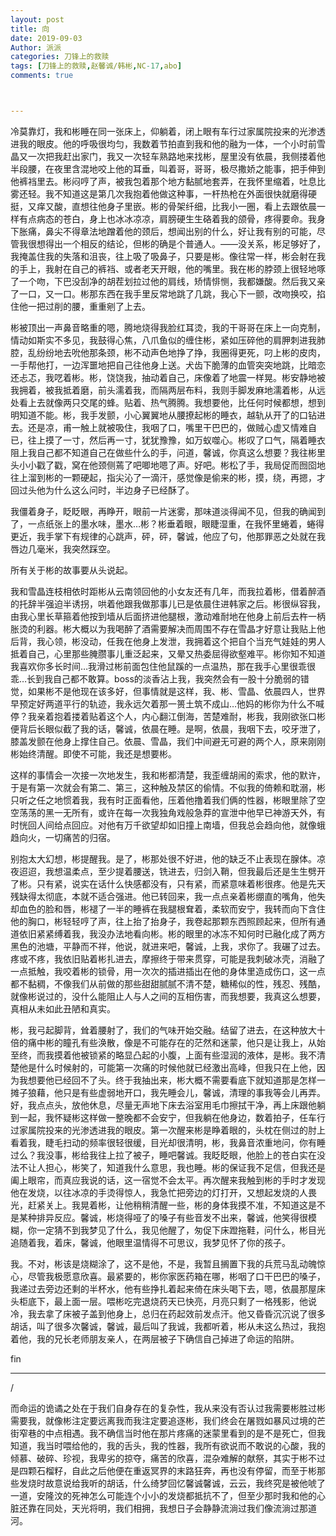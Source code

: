 ```yaml
---
layout: post
title: 向
date: 2019-09-03
Author: 派派
categories: 刀锋上的救赎
tags: [刀锋上的救赎,赵馨诚/韩彬,NC-17,abo]
comments: true



---
```



冷莫靠灯，我和彬睡在同一张床上，仰躺着，闭上眼有车行过家属院投来的光渗透进我的眼皮。他的呼吸很均匀，我数着节拍直到我和他的融为一体，一个小时前雪晶又一次把我赶出家门，我又一次轻车熟路地来找彬，屋里没有依晨，我侧搂着他半段腰，在夜里含混地咬上他的耳垂，叫着哥，哥哥，极尽撒娇之能事，把手伸到他裤裆里去。彬闷哼了声，被我包着那个地方黏腻地套弄，在我怀里缩着，吐息比雾还轻。我不知道这是第几次我抱着他做这种事，一杆热枪在外面很快就磨得硬挺，又痒又酸，直想往他身子里嵌。彬的骨架纤细，比我小一圈，看上去跟依晨一样有点病态的苍白，身上也冰冰凉凉，肩膀硬生生硌着我的颌骨，疼得要命。我身下胀痛，鼻尖不得章法地蹭着他的颈后，想闻出别的什么，好让我有别的可能，尽管我很想得出一个相反的结论，但彬的确是个普通人。——没关系，彬足够好了，我掩盖住我的失落和沮丧，往上吸了吸鼻子，只要是彬。像往常一样，彬会射在我的手上，我射在自己的裤裆、或者老天开眼，他的嘴里。我在彬的脖颈上很轻地啄了一个吻，下巴没刮净的胡茬划拉过他的肩线，矫情悱恻，我都嫌酸。然后我又亲了一口，又一口。彬那东西在我手里反常地跳了几跳，我心下一颤，改吻换咬，掐住他一把过削的腰，重重剜了上去。

彬被顶出一声鼻音略重的嗯，腾地烧得我脸红耳烫，我的干哥哥在床上一向克制，情动如斯实不多见，我鼓得心焦，八爪鱼似的缠住彬，紧如压碎他的肩胛刺进我肺腔，乱纷纷地去吮他那条颈，彬不动声色地挣了挣，我圈得更死，叼上彬的皮肉，一手帮他打，一边浑噩地把自己往他身上送。犬齿下脆薄的血管突突地跳，比暗恋还忐忑，我呓着彬。彬，饶饶我，抽动着自己，床像着了地震一样晃。彬安静地被我拥着，被我抵着磨，前头濡着我，而隔两层布料，我则手脚发麻地濡着彬，从远处看上去就像两只交尾的蜂。贴着、热气腾腾。我想要他，比任何时候都想，想到明知道不能。彬，我手发颤，小心翼翼地从腰撩起彬的睡衣，越轨从开了的口钻进去。还是凉，甫一触上就被吸住，我咽了口，嘴里干巴巴的，做贼心虚又情难自已，往上摸了一寸，然后再一寸，犹犹豫豫，如万蚁噬心。彬叹了口气，隔着睡衣阻上我自己都不知道自己在做些什么的手，问道，馨诚，你真这么想要？我往彬里头小小戳了戳，窝在他颈侧蔫了吧唧地嗯了声。好吧。彬松了手，我局促而囫囵地往上溜到彬的一颗硬起，指尖沁了一滴汗，感觉像是偷来的彬，摸，绕，再摁，才回过头他为什么这么问时，半边身子已经酥了。

我僵着身子，眨眨眼，再睁开，眼前一片迷雾，那味道淡得闻不见，但我的确闻到了，一点纸张上的墨水味，墨水…彬？彬垂着眼，眼睫湿重，在我怀里蜷着，蜷得更近，我手掌下有规律的心跳声，砰，砰，馨诚，他应了句，他那罪恶之处就在我唇边几毫米，我突然踩空。

所有关于彬的故事要从头说起。

我和雪晶连枝相依时距彬从云南领回他的小女友还有几年，而我拉着彬，借着醉酒的托辞半强迫半诱拐，哄着他跟我做那事儿已是依晨住进韩家之后。彬很纵容我，由我心里长草箍着他按到墙从后面挤进他腿根，激动难耐地在他身上前后去杵一柄胀烫的利器。彬大概以为我喝醉了酒需要解决而周围不存在雪晶才好意让我贴上他后背，我心领，彬没动，任我在他身上发泄，我拥着这个把自个当充气娃娃的男人抵着自己，心里那些腌臜事儿重泛起来，又晕又热委屈得欲壑难平。彬你知不知道我喜欢你多长时间…我滑过彬前面包住他鼠蹊的一点温热，那在我手心里很乖很乖…长到我自己都不敢算。boss的淡香沾上我，我突然会有一股十分脆弱的错觉，如果彬不是他现在该多好，但事情就是这样，我、彬、雪晶、依晨四人，世界早预定好两道平行的轨迹，我永远欠着那一篑土筑不成山…他妈的彬你为什么不喊停？我亲着抱着搂着贴着这个人，内心翻江倒海，苦楚难耐，彬我，我刚欲张口彬便背后长眼似截了我的话，馨诚，依晨在睡。是啊，依晨，我咽下去，咬牙泄了，膝盖发颤在他身上撑住自己。依晨、雪晶，我们中间避无可避的两个人，原来刚刚彬始终清醒。即使不可能，我还是想要彬。

这样的事情会一次接一次地发生，我和彬都清楚，我歪缠胡闹的索求，他的默许，于是有第一次就会有第二、第三，这种触及禁区的偷情。不似我的倚赖和耽溺，彬只听之任之地惯着我，我有时正面看他，压着他撸着我们俩的性器，彬眼里除了空空荡荡的黑一无所有，或许在每一次我独角戏般急莽的宣泄中他早已神游天外，有时恍回人间给点回应。对他有万千欲望却如旧撞上南墙，但我总会趋向他，就像蛾趋向火，一切痛苦的归宿。

别抱太大幻想，彬提醒我。是了，彬那处很不好进，他的缺乏不止表现在腺体。凉夜迢迢，我想温柔点，至少提着腰送，铣进去，归剑入鞘，但我最后还是生生劈开了彬。只有紧，说实在话什么快感都没有，只有紧，而紧意味着彬很疼。他是先天残缺得太彻底，本就不适合强进。他已转回来，我一点点亲着彬绷直的嘴角，他失却血色的脸和唇，彬褪了一半的睡裤在我腿根耷着，柔软而安宁，我转而向下含住他的胸口，彬轻轻哼了声，往上抬了抬身子，我卷起那颗东西照顾起来，但所有通道依旧紧紧缚着我，我没办法地看向彬。彬的眼里的冰冻不知何时已融化成了两方黑色的池塘，平静而不祥，他说，就进来吧，馨诚，上我，求你了。我碾了过去。疼或不疼，我依旧贴着彬扎进去，摩擦终于带来贯穿，可能是我刺破冰壳，消融了一点抵触，我咬着彬的锁骨，用一次次的插进插出在他的身体里造成伤口，这一点都不黏稠，不像我们从前做的那些甜甜腻腻不清不楚，糖稀似的性，残忍、残酷，就像彬说过的，没什么能阻止人与人之间的互相伤害，而我想要，我真这么想要，真相从未如此丑陋和真实。

彬，我弓起脚背，耸着腰射了，我们的气味开始交融。结留了进去，在这种放大十倍的痛中彬的瞳孔有些涣散，像是不可能存在的茫然和迷蒙，他只是让我上，从始至终，而我摸着他被锁紧的略显凸起的小腹，上面有些湿润的液体，是彬。我不清楚他是什么时候射的，可能第一次痛的时候他就已经激出高峰，但我只在上他，因为我想要他已经回不了头。终于我抽出来，彬大概不需要看底下就知道那是怎样一摊子狼藉，他只是有些虚弱地开口，我先睡会儿，馨诚，清理的事我等会儿再弄。好，我点点头，放他休息，尽量无声地下床去浴室用毛巾擦拭干净，再上床跟他躺到一起，我怀疑彬这样做一整晚都不会安宁，但我躺在他身边，数着拍子，任车行过家属院投来的光渗透进我的眼皮。第一次醒来彬是睁着眼的，头枕在侧过的肘上看着我，睫毛扫动的频率很轻很缓，目光却很清明，彬，我鼻音浓重地问，你有睡过么？我没事，彬给我往上拉了被子，睡吧馨诚。我眨眨眼，他脸上的苍白实在没法不让人担心，彬笑了，知道我什么意思，我也睡。彬的保证我不足信，但我还是阖上眼帘，而真应我说的话，这一宿觉不会太平。再次醒来我触到彬的手时才发现他在发烧，以往冰凉的手烫得惊人，我急忙把旁边的灯打开，又想起发烧的人畏光，赶紧关上。我晃着彬，让他稍稍清醒一些，彬的身体我摸不准，不知道这是不是某种排异反应。馨诚，彬烧得哑了的嗓子有些音发不出来，馨诚，他笑得很模糊，你一定猜不到我梦见了什么，我见他醒了，匆促下床蹬拖鞋，问什么，彬目光追随着我，着床，馨诚，他眼里温情得不可思议，我梦见怀了你的孩子。

我。不对，彬该是烧糊涂了，这不是他，不是，我暂且搁置下我的兵荒马乱动魄惊心，尽管我极愿意欣喜。最紧要的，彬你家医药箱在哪，彬咽了口干巴巴的嗓子，我递过去旁边还剩的半杯水，他有些挣扎着起来倚在床头喝下去，嗯，依晨那屋床头柜底下，最上面一层。喂彬吃完退烧药天已快亮，月亮只剩了一格残影，他说冷，我去拿了床被子盖到他身上，总归在药起效前发点汗。他又昏昏沉沉说了很多胡话，叫了很多次馨诚，馨诚，最后叫了我诚，我都听着，彬从未这么热过，我抱着他，我的兄长老师朋友亲人，在两层被子下确信自己掉进了命运的陷阱。

fin

---
/

而命运的诡谲之处在于我们自身存在的复杂性，我从来没有否认过我需要彬胜过彬需要我，就像彬注定要远离我而我注定要追逐彬，我们终会在屠戮如暴风过境的芒街窄巷的中点相遇。我不确信当时他在那片疼痛的迷蒙里看到的是不是死亡，但我知道，我当时喂给他的，我的舌头，我的性器，我所有欲说而不敢说的心酸，我的倾慕、破碎、珍视，我卑劣的掠夺，痛苦的欣喜，混杂难解的献祭，其实于彬不过是四颗石榴籽，自此之后他便在重返冥界的末路狂奔，再也没有停留，而至于彬那些发烧时故意说给我听的胡话，什么绮梦回忆馨诚馨诚，云云，我终究是被他唬了一道，安隆汶的死神怎么可能连个小小的发烧都抵抗不了，但至少那时我和他的心脏还靠在同处，天光将明，我们相拥，我想日子会静静流淌过我们像流淌过那道河。


